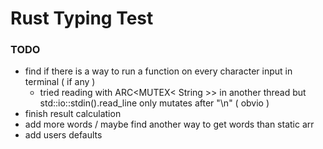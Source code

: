 # Rust Typing Test

### TODO

- find if there is a way to run a function on every character input in terminal ( if any )
  - tried reading with ARC<MUTEX< String >> in another thread but std::io::stdin().read_line only mutates after "\n" ( obvio )
- finish result calculation
- add more words / maybe find another way to get words than static arr
- add users defaults 
